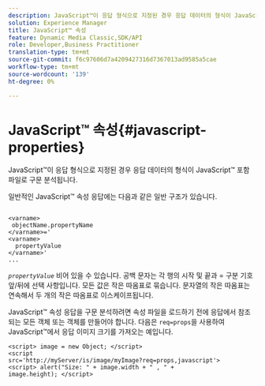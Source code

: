 ```yaml
---
description: JavaScript™이 응답 형식으로 지정된 경우 응답 데이터의 형식이 JavaScript™ 포함 파일로 구문 분석됩니다.
solution: Experience Manager
title: JavaScript™ 속성
feature: Dynamic Media Classic,SDK/API
role: Developer,Business Practitioner
translation-type: tm+mt
source-git-commit: f6c97606d7a4209427316d7367013ad9585a5cae
workflow-type: tm+mt
source-wordcount: '139'
ht-degree: 0%

---
```



# JavaScript™ 속성{#javascript-properties}

JavaScript™이 응답 형식으로 지정된 경우 응답 데이터의 형식이 JavaScript™ 포함 파일로 구문 분석됩니다.

일반적인 JavaScript™ 속성 응답에는 다음과 같은 일반 구조가 있습니다.

```
           
<varname> 
 objectName.propertyName 
</varname>=' 
<varname>
  propertyValue 
</varname>' 
...
```

*`propertyValue`* 비어 있을 수 있습니다. 공백 문자는 각 행의 시작 및 끝과 = 구분 기호 앞/뒤에 선택 사항입니다. 모든 값은 작은 따옴표로 묶습니다. 문자열의 작은 따옴표는 연속해서 두 개의 작은 따옴표로 이스케이프됩니다.

JavaScript™ 속성 응답을 구문 분석하려면 속성 파일을 로드하기 전에 응답에서 참조되는 모든 객체 또는 객체를 만들어야 합니다. 다음은 `req=props`을 사용하여 JavaScript™에서 응답 이미지 크기를 가져오는 예입니다.

```
<script> image = new Object; </script> 
<script 
src='http://myServer/is/image/myImage?req=props,javascript'> 
<script> alert("Size: " + image.width + " , " + 
image.height); </script>
```

